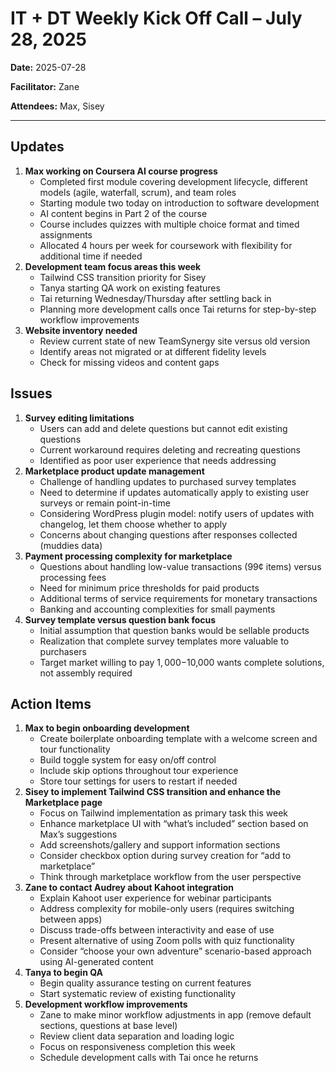 # IT + DT Weekly Kick Off Call – July 28, 2025

**Date:** 2025-07-28

**Facilitator:** Zane

**Attendees:** Max, Sisey

---

##  Updates

1. **Max working on Coursera AI course progress**
   - Completed first module covering development lifecycle, different models (agile, waterfall, scrum), and team roles
   - Starting module two today on introduction to software development
   - AI content begins in Part 2 of the course
   - Course includes quizzes with multiple choice format and timed assignments
   - Allocated 4 hours per week for coursework with flexibility for additional time if needed
2. **Development team focus areas this week**
   - Tailwind CSS transition priority for Sisey
   - Tanya starting QA work on existing features
   - Tai returning Wednesday/Thursday after settling back in
   - Planning more development calls once Tai returns for step-by-step workflow improvements
3. **Website inventory needed**
   - Review current state of new TeamSynergy site versus old version
   - Identify areas not migrated or at different fidelity levels
   - Check for missing videos and content gaps

## Issues

1. **Survey editing limitations**
   - Users can add and delete questions but cannot edit existing questions
   - Current workaround requires deleting and recreating questions
   - Identified as poor user experience that needs addressing
2. **Marketplace product update management**
   - Challenge of handling updates to purchased survey templates
   - Need to determine if updates automatically apply to existing user surveys or remain point-in-time
   - Considering WordPress plugin model: notify users of updates with changelog, let them choose whether to apply
   - Concerns about changing questions after responses collected (muddies data)
3. **Payment processing complexity for marketplace**
   - Questions about handling low-value transactions (99¢ items) versus processing fees
   - Need for minimum price thresholds for paid products
   - Additional terms of service requirements for monetary transactions
   - Banking and accounting complexities for small payments
4. **Survey template versus question bank focus**
   - Initial assumption that question banks would be sellable products
   - Realization that complete survey templates more valuable to purchasers
   - Target market willing to pay $1,000-$10,000 wants complete solutions, not assembly required

## Action Items

1. **Max to begin onboarding development**
   - Create boilerplate onboarding template with a welcome screen and tour functionality
   - Build toggle system for easy on/off control
   - Include skip options throughout tour experience
   - Store tour settings for users to restart if needed
2. **Sisey to implement Tailwind CSS transition and enhance the Marketplace page**
   - Focus on Tailwind implementation as primary task this week
   - Enhance marketplace UI with “what’s included” section based on Max’s suggestions
   - Add screenshots/gallery and support information sections
   - Consider checkbox option during survey creation for “add to marketplace”
   - Think through marketplace workflow from the user perspective
3. **Zane to contact Audrey about Kahoot integration**
   - Explain Kahoot user experience for webinar participants
   - Address complexity for mobile-only users (requires switching between apps)
   - Discuss trade-offs between interactivity and ease of use
   - Present alternative of using Zoom polls with quiz functionality
   - Consider “choose your own adventure” scenario-based approach using AI-generated content
4. **Tanya to begin QA**
   - Begin quality assurance testing on current features
   - Start systematic review of existing functionality
5. **Development workflow improvements**
   - Zane to make minor workflow adjustments in app (remove default sections, questions at base level)
   - Review client data separation and loading logic
   - Focus on responsiveness completion this week
   - Schedule development calls with Tai once he returns
